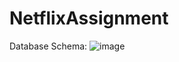 # NetflixAssignment

Database Schema:
![image](https://user-images.githubusercontent.com/42147904/200582319-2d47b996-a145-4208-9c41-3e602cecec86.png)
